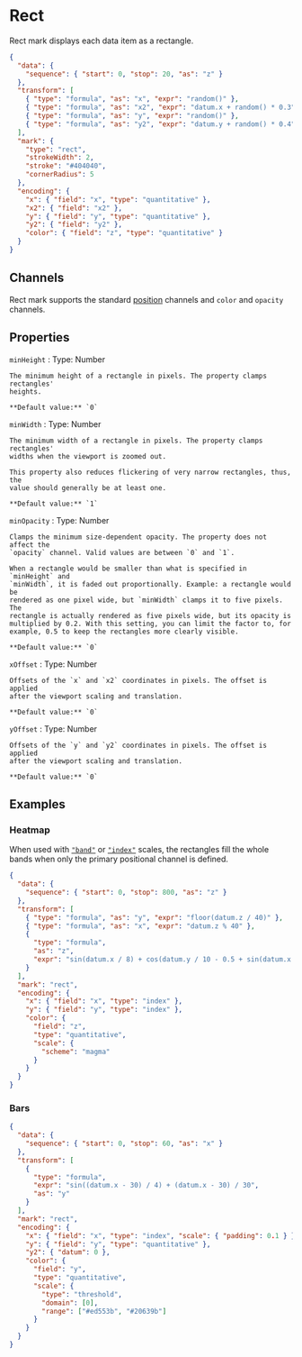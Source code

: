 # Rect

Rect mark displays each data item as a rectangle.

<div><genome-spy-doc-embed>

```json
{
  "data": {
    "sequence": { "start": 0, "stop": 20, "as": "z" }
  },
  "transform": [
    { "type": "formula", "as": "x", "expr": "random()" },
    { "type": "formula", "as": "x2", "expr": "datum.x + random() * 0.3" },
    { "type": "formula", "as": "y", "expr": "random()" },
    { "type": "formula", "as": "y2", "expr": "datum.y + random() * 0.4" }
  ],
  "mark": {
    "type": "rect",
    "strokeWidth": 2,
    "stroke": "#404040",
    "cornerRadius": 5
  },
  "encoding": {
    "x": { "field": "x", "type": "quantitative" },
    "x2": { "field": "x2" },
    "y": { "field": "y", "type": "quantitative" },
    "y2": { "field": "y2" },
    "color": { "field": "z", "type": "quantitative" }
  }
}
```

</genome-spy-doc-embed></div>

## Channels

Rect mark supports the standard [position](./index.md#channels) channels and
`color` and `opacity` channels.

## Properties

`minHeight`
: Type: Number

    The minimum height of a rectangle in pixels. The property clamps rectangles'
    heights.

    **Default value:** `0`

`minWidth`
: Type: Number

    The minimum width of a rectangle in pixels. The property clamps rectangles'
    widths when the viewport is zoomed out.

    This property also reduces flickering of very narrow rectangles, thus, the
    value should generally be at least one.

    **Default value:** `1`

`minOpacity`
: Type: Number

    Clamps the minimum size-dependent opacity. The property does not affect the
    `opacity` channel. Valid values are between `0` and `1`.

    When a rectangle would be smaller than what is specified in `minHeight` and
    `minWidth`, it is faded out proportionally. Example: a rectangle would be
    rendered as one pixel wide, but `minWidth` clamps it to five pixels. The
    rectangle is actually rendered as five pixels wide, but its opacity is
    multiplied by 0.2. With this setting, you can limit the factor to, for
    example, 0.5 to keep the rectangles more clearly visible.

    **Default value:** `0`

`xOffset`
: Type: Number

    Offsets of the `x` and `x2` coordinates in pixels. The offset is applied
    after the viewport scaling and translation.

    **Default value:** `0`

`yOffset`
: Type: Number

    Offsets of the `y` and `y2` coordinates in pixels. The offset is applied
    after the viewport scaling and translation.

    **Default value:** `0`

## Examples

### Heatmap

When used with [`"band"`](../scale.md) or [`"index"`](../scale.md#index-scale)
scales, the rectangles fill the whole bands when only the primary positional
channel is defined.

<div><genome-spy-doc-embed>

```json
{
  "data": {
    "sequence": { "start": 0, "stop": 800, "as": "z" }
  },
  "transform": [
    { "type": "formula", "as": "y", "expr": "floor(datum.z / 40)" },
    { "type": "formula", "as": "x", "expr": "datum.z % 40" },
    {
      "type": "formula",
      "as": "z",
      "expr": "sin(datum.x / 8) + cos(datum.y / 10 - 0.5 + sin(datum.x / 20) * 2)"
    }
  ],
  "mark": "rect",
  "encoding": {
    "x": { "field": "x", "type": "index" },
    "y": { "field": "y", "type": "index" },
    "color": {
      "field": "z",
      "type": "quantitative",
      "scale": {
        "scheme": "magma"
      }
    }
  }
}
```

</genome-spy-doc-embed></div>

### Bars

<div><genome-spy-doc-embed>

```json
{
  "data": {
    "sequence": { "start": 0, "stop": 60, "as": "x" }
  },
  "transform": [
    {
      "type": "formula",
      "expr": "sin((datum.x - 30) / 4) + (datum.x - 30) / 30",
      "as": "y"
    }
  ],
  "mark": "rect",
  "encoding": {
    "x": { "field": "x", "type": "index", "scale": { "padding": 0.1 } },
    "y": { "field": "y", "type": "quantitative" },
    "y2": { "datum": 0 },
    "color": {
      "field": "y",
      "type": "quantitative",
      "scale": {
        "type": "threshold",
        "domain": [0],
        "range": ["#ed553b", "#20639b"]
      }
    }
  }
}
```

</genome-spy-doc-embed></div>
